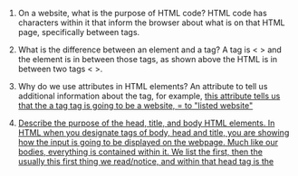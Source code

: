 1.  On a website, what is the purpose of HTML code?
    HTML code has characters within it that inform the browser about
    what is on that HTML page, specifically between <HTML> </HTML> tags.
2.  What is the difference between an element and a tag?
    A tag is < > and the element is in between those tags, as shown above
    the HTML is in between two tags < >.
3.  Why do we use attributes in HTML elements?
    An attribute to tell us additional information about the tag, for example, <a href ="website listed here"> this attribute tells us that the a tag tag is going to be a website, = to "listed website"
4.  Describe the purpose of the head, title, and body HTML elements.
    In HTML when you designate tags of body, head and title, you are showing how the input is going to be displayed on the webpage.  Much like our bodies, everything is contained within it.  We list the <body> first, then the <head> usually this first thing we read/notice, and within that head tag is the <title> telling us first thing on the webpage what it is that this page is all about.
5.  In your browser (Chrome), how do you view the source of a website?
    f12
6.  List five different HTML elements and what they are used for. For example, `<p></p>` is a paragraph element, and it is used to represent a paragraph of text.
    <h1> is would be a the largest heading on a webpage, usually the declaration of what the webpage is - ie in the <title> element.
    <b> is the bolding of text </bold>
    <em> is the emphasis of a word </em>
    <abbr> is a cool tag that will allow the full spelling of an abbreviated word or acronym </abbr>
    <li> is a way to add a list on a webpage </li>
7.  What are empty elements?
    An empty element only uses on tag, most often an extra white space or a break.  For example, if you wanted an extra space in between the end of your paragraph and the contact information at the bottom of a page.
8.  What is semantic markup?
    Semantic markup is a cool feature that allows you to add more information to the webpage without actually changes made to the look of the page. Used for search programs or screen readers.
9.  What are three new semantic elements introduced in HTML 5? Use page 431 in the book to find more about these new elements.
    I used two as an example in question #6 - <em></em> and <abbr> </abbr> where added with HTML5, along with <blockquote></blockquote> (changes the look to be more "codey")  In addition to the looks, it allows you to tell more about your webpage behind the scenes.


    CodePen link:
